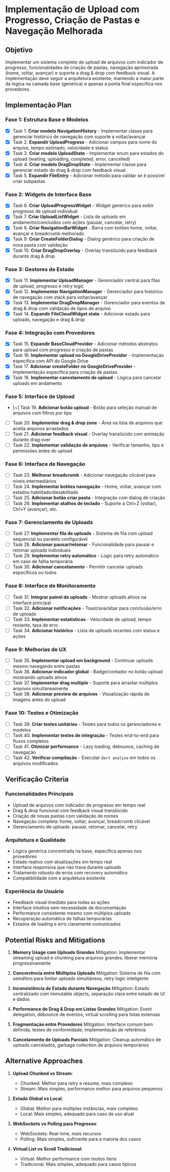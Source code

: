 # Implementação de Upload com Progresso, Criação de Pastas e Navegação Melhorada

## Objetivo

Implementar um sistema completo de upload de arquivos com indicador de progresso, funcionalidades de criação de pastas, navegação aprimorada (home, voltar, avançar) e suporte a drag & drop com feedback visual. A implementação deve seguir a arquitetura existente, mantendo a maior parte da lógica na camada base (genérica) e apenas a ponta final específica nos provedores.

## Implementação Plan

### Fase 1: Estrutura Base e Modelos
- [x] Task 1. **Criar modelo NavigationHistory** - Implementar classe para gerenciar histórico de navegação com suporte a voltar/avançar
- [x] Task 2. **Expandir UploadProgress** - Adicionar campos para nome do arquivo, tempo estimado, velocidade e status
- [x] Task 3. **Criar modelo UploadState** - Implementar enum para estados do upload (waiting, uploading, completed, error, cancelled)
- [x] Task 4. **Criar modelo DragDropState** - Implementar classe para gerenciar estado do drag & drop com feedback visual
- [x] Task 5. **Expandir FileEntry** - Adicionar método para validar se é possível criar subpastas

### Fase 2: Widgets de Interface Base
- [x] Task 6. **Criar UploadProgressWidget** - Widget genérico para exibir progresso de upload individual
- [x] Task 7. **Criar UploadListWidget** - Lista de uploads em andamento/concluídos com ações (pausar, cancelar, retry)
- [x] Task 8. **Criar NavigationBarWidget** - Barra com botões home, voltar, avançar e breadcrumb melhorado
- [x] Task 9. **Criar CreateFolderDialog** - Dialog genérico para criação de nova pasta com validação
- [x] Task 10. **Criar DragDropOverlay** - Overlay translúcido para feedback durante drag & drop

### Fase 3: Gestores de Estado
- [x] Task 11. **Implementar UploadManager** - Gerenciador central para filas de upload, progresso e retry logic
- [x] Task 12. **Implementar NavigationManager** - Gerenciador para histórico de navegação com stack para voltar/avançar
- [x] Task 13. **Implementar DragDropManager** - Gerenciador para eventos de drag & drop com validação de tipos de arquivo
- [x] Task 14. **Expandir FileCloudWidget state** - Adicionar estado para uploads, navegação e drag & drop

### Fase 4: Integração com Provedores
- [x] Task 15. **Expandir BaseCloudProvider** - Adicionar métodos abstratos para upload com progresso e criação de pastas
- [x] Task 16. **Implementar upload no GoogleDriveProvider** - Implementação específica com API do Google Drive
- [x] Task 17. **Adicionar createFolder no GoogleDriveProvider** - Implementação específica para criação de pastas
- [x] Task 18. **Implementar cancelamento de upload** - Lógica para cancelar uploads em andamento

### Fase 5: Interface de Upload
- [~] Task 19. **Adicionar botão upload** - Botão para seleção manual de arquivos com filtros por tipo
- [ ] Task 20. **Implementar drag & drop zone** - Área na lista de arquivos que aceita arquivos arrastados
- [ ] Task 21. **Adicionar feedback visual** - Overlay translúcido com animação durante drag over
- [ ] Task 22. **Implementar validação de arquivos** - Verificar tamanho, tipo e permissões antes do upload

### Fase 6: Interface de Navegação
- [ ] Task 23. **Melhorar breadcrumb** - Adicionar navegação clicável para níveis intermediários
- [ ] Task 24. **Implementar botões navegação** - Home, voltar, avançar com estados habilitado/desabilitado
- [ ] Task 25. **Adicionar botão criar pasta** - Integração com dialog de criação
- [ ] Task 26. **Implementar atalhos de teclado** - Suporte a Ctrl+Z (voltar), Ctrl+Y (avançar), etc.

### Fase 7: Gerenciamento de Uploads
- [ ] Task 27. **Implementar fila de uploads** - Sistema de fila com upload sequencial ou paralelo configurável
- [ ] Task 28. **Adicionar pausar/retomar** - Funcionalidade para pausar e retomar uploads individuais
- [ ] Task 29. **Implementar retry automático** - Logic para retry automático em caso de falha temporária
- [ ] Task 30. **Adicionar cancelamento** - Permitir cancelar uploads específicos ou todos

### Fase 8: Interface de Monitoramento
- [ ] Task 31. **Integrar painel de uploads** - Mostrar uploads ativos na interface principal
- [ ] Task 32. **Adicionar notificações** - Toast/snackbar para conclusão/erro de uploads
- [ ] Task 33. **Implementar estatísticas** - Velocidade de upload, tempo restante, taxa de erro
- [ ] Task 34. **Adicionar histórico** - Lista de uploads recentes com status e ações

### Fase 9: Melhorias de UX
- [ ] Task 35. **Implementar upload em background** - Continuar uploads mesmo navegando entre pastas
- [ ] Task 36. **Adicionar indicador global** - Badge/contador no botão upload mostrando uploads ativos
- [ ] Task 37. **Implementar drag multiple** - Suporte para arrastar múltiplos arquivos simultaneamente
- [ ] Task 38. **Adicionar preview de arquivos** - Visualização rápida de imagens antes do upload

### Fase 10: Testes e Otimização
- [ ] Task 39. **Criar testes unitários** - Testes para todos os gerenciadores e modelos
- [ ] Task 40. **Implementar testes de integração** - Testes end-to-end para fluxos completos
- [ ] Task 41. **Otimizar performance** - Lazy loading, debounce, caching de navegação
- [ ] Task 42. **Verificar compilação** - Executar `dart analyze` em todos os arquivos modificados

## Verificação Criteria

### Funcionalidades Principais
- Upload de arquivos com indicador de progresso em tempo real
- Drag & drop funcional com feedback visual translúcido
- Criação de novas pastas com validação de nomes
- Navegação completa: home, voltar, avançar, breadcrumb clicável
- Gerenciamento de uploads: pausar, retomar, cancelar, retry

### Arquitetura e Qualidade
- Lógica genérica concentrada na base, específica apenas nos provedores
- Estado reativo com atualizações em tempo real
- Interface responsiva que não trava durante uploads
- Tratamento robusto de erros com recovery automático
- Compatibilidade com a arquitetura existente

### Experiência do Usuário
- Feedback visual imediato para todas as ações
- Interface intuitiva sem necessidade de documentação
- Performance consistente mesmo com múltiplos uploads
- Recuperação automática de falhas temporárias
- Estados de loading e erro claramente comunicados

## Potential Risks and Mitigations

1. **Memory Usage com Uploads Grandes**
   Mitigation: Implementar streaming upload e chunking para arquivos grandes, liberar memória progressivamente

2. **Concorrência entre Múltiplos Uploads**
   Mitigation: Sistema de fila com semáforo para limitar uploads simultâneos, retry logic inteligente

3. **Inconsistência de Estado durante Navegação**
   Mitigation: Estado centralizado com immutable objects, separação clara entre estado de UI e dados

4. **Performance de Drag & Drop em Listas Grandes**
   Mitigation: Event delegation, debounce de eventos, virtual scrolling para listas extensas

5. **Fragmentação entre Provedores**
   Mitigation: Interface comum bem definida, testes de conformidade, implementação de referência

6. **Cancelamento de Uploads Parciais**
   Mitigation: Cleanup automático de uploads cancelados, garbage collection de arquivos temporários

## Alternative Approaches

1. **Upload Chunked vs Stream**: 
   - Chunked: Melhor para retry e resume, mais complexo
   - Stream: Mais simples, performance melhor para arquivos pequenos

2. **Estado Global vs Local**:
   - Global: Melhor para múltiplas instâncias, mais complexo
   - Local: Mais simples, adequado para caso de uso atual

3. **WebSockets vs Polling para Progresso**:
   - WebSockets: Real-time, mais recursos
   - Polling: Mais simples, suficiente para a maioria dos casos

4. **Virtual List vs Scroll Tradicional**:
   - Virtual: Melhor performance com muitos itens
   - Tradicional: Mais simples, adequado para casos típicos